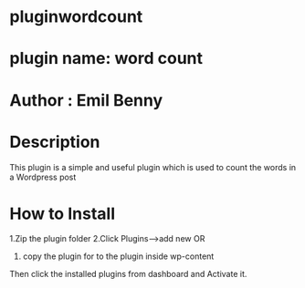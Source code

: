 # pluginwordcount
# plugin name: word count
# Author : Emil Benny
# Description
This plugin is a simple and useful plugin which is used to count the words in a Wordpress post 

# How to Install
1.Zip the plugin folder
2.Click Plugins-->add new
OR
1. copy the plugin for to the plugin inside wp-content

Then click the installed plugins from dashboard and Activate it.
